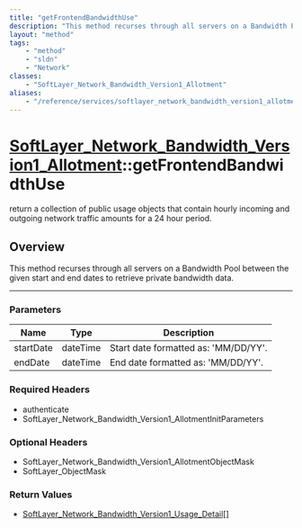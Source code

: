 ```yaml
---
title: "getFrontendBandwidthUse"
description: "This method recurses through all servers on a Bandwidth Pool between the given start and end dates to retrieve private b... "
layout: "method"
tags:
    - "method"
    - "sldn"
    - "Network"
classes:
    - "SoftLayer_Network_Bandwidth_Version1_Allotment"
aliases:
    - "/reference/services/softlayer_network_bandwidth_version1_allotment/getFrontendBandwidthUse"
---
```

# [SoftLayer_Network_Bandwidth_Version1_Allotment](/reference/services/SoftLayer_Network_Bandwidth_Version1_Allotment)::getFrontendBandwidthUse


return a collection of public usage objects that contain hourly incoming and outgoing network traffic amounts for a 24 hour period. 


## Overview 
This method recurses through all servers on a Bandwidth Pool between the given start and end dates to retrieve private bandwidth data. 

-----

### Parameters 
|Name | Type | Description |
| --- | --- | --- |
|startDate| dateTime| Start date formatted as: 'MM/DD/YY'.|
|endDate| dateTime| End date formatted as: 'MM/DD/YY'.|


### Required Headers
* authenticate
* SoftLayer_Network_Bandwidth_Version1_AllotmentInitParameters


### Optional Headers
* SoftLayer_Network_Bandwidth_Version1_AllotmentObjectMask
* SoftLayer_ObjectMask

### Return Values
* <a href='/reference/datatypes/SoftLayer_Network_Bandwidth_Version1_Usage_Detail'>SoftLayer_Network_Bandwidth_Version1_Usage_Detail[] </a>




